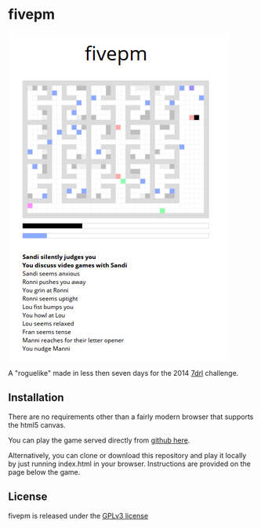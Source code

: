 fivepm
==============

![fivepm screenshot](https://github.com/stuartdb/fivepm/raw/master/img/game3.png)

A "roguelike" made in less then seven days for the 2014 [7drl](http://www.roguebasin.com/index.php?title=7DRL_Challenge_2014) challenge.

Installation
---------

There are no requirements other than a fairly modern browser that supports the html5 canvas.

You can play the game served directly from [github here](http://stuartdb.github.io/fivepm).

Alternatively, you can clone or download this repository and play it locally by just running index.html in your browser.
Instructions are provided on the page below the game.

License
-------

fivepm is released under the [GPLv3 license](https://www.gnu.org/licenses/gpl.html)
